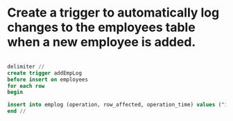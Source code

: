 # Create a trigger to automatically log changes to the employees table when a new employee is added.


```sql

delimiter //
create trigger addEmpLog 
before insert on employees 
for each row
begin 

insert into emplog (operation, row_affected, operation_time) values ("insert", 3, now());
end //
```